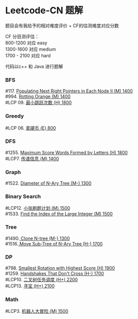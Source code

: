 # Leetcode-CN 题解

题目会有我给予的相对难度评价 + CF的估测难度对应分数

CF 分目测评估：<br />
800-1200 对应 easy<br />
1300-1600 对应 medium<br />
1700 - 2100 对应 hard<br />

代码以c++ 和 Java 进行题解

### BFS
#117. [Populating Next Right Pointers in Each Node II (M) 1400](./117.txt) <br />
#994. [Rotting Orange (M) 1400](./994.txt) <br />
#LCP 09. [最小跳跃次数 (H) 1800](./LCP09.txt) <br />
### Greedy
#LCP 06. [拿硬币 (E) 800](./LCP06.txt) <br />
### DFS
#1255. [Maximum Score Words Formed by Letters (H) 1800](./1255.txt) <br />
#LCP7. [ 传递信息 (M) 1400](./LCP7.txt) <br />
### Graph
#1522. [Diameter of N-Ary Tree (M-) 1300](./1522.txt) <br />
### Binary Search
#LCP12. [小张刷题计划 (M) 1500](./LCP12.txt) <br />
#1533. [Find the Index of the Large Integer (M) 1500](./1533.txt) <br />
### Tree
#1490.[ Clone N-tree (M-) 1300](./1490.txt) <br />
#1516.[ Move Sub-Tree of N-Ary Tree (H-) 1700](./1516.txt) <br />
### DP
#798. [Smallest Rotation with Highest Score (H) 1900](./798.txt) <br />
#1259. [ Handshakes That Don't Cross (H-) 1700](./1259.txt) <br />
#LCP10. [ 二叉树任务调度 (H+) 2200](./LCP10.txt) <br />
#LCP13. [ 寻宝 (H+) 2100](./LCP13.txt) <br />
### Math
#LCP3. [ 机器人大冒险 (M) 1500](./LCP3.txt) <br />
 
